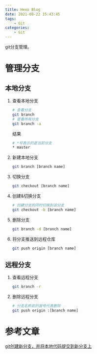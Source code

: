 ```yaml
---
title: Hexo Blog
date: 2021-08-22 15:43:45
tags: 
    - Git
categories:
    - Git
---
```


git分支管理。

<!--more-->

# 管理分支

## 本地分支

1. 查看本地分支

    ```bash
    # 查看分支
    git branch
    # 查看所有分支
    git branch -a
    ```

    结果

    ```bash
    # *号表示的是当前分支
    * master
    ```

2. 新建本地分支

    ```bash
    git branch [branch name]
    ```

3. 切换分支

    ```bash
    git checkout [branch name]
    ```

4. 创建&切换分支

    ```bash
    # 创建分支的同时切换到该分支
    git checkout -b [branch name]
    ```

5. 删除分支

    ```bash
    git branch -d [branch name]
    ```

6. 将分支推送到远程仓库

    ```bash
    git push origin [branch name]
    ```

## 远程分支

1. 查看远程分支

    ```bash
    git branch -r
    ```

2. 删除远程分支

    ```bash
    # 分支名称前的冒号代表删除
    git push origin :[branch name]
    ```

# 参考文章

[git创建新分支，并将本地代码提交到新分支上](https://blog.csdn.net/chen134225/article/details/95475960)